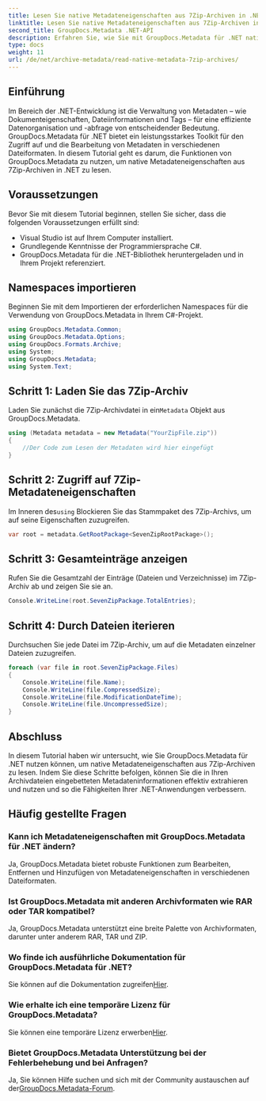 ```yaml
---
title: Lesen Sie native Metadateneigenschaften aus 7Zip-Archiven in .NET
linktitle: Lesen Sie native Metadateneigenschaften aus 7Zip-Archiven in .NET
second_title: GroupDocs.Metadata .NET-API
description: Erfahren Sie, wie Sie mit GroupDocs.Metadata für .NET native Metadateneigenschaften aus 7Zip-Archiven lesen. Verbessern Sie die Datenverwaltungsfunktionen Ihrer .NET-Anwendung.
type: docs
weight: 11
url: /de/net/archive-metadata/read-native-metadata-7zip-archives/
---
```

## Einführung
Im Bereich der .NET-Entwicklung ist die Verwaltung von Metadaten – wie Dokumenteigenschaften, Dateiinformationen und Tags – für eine effiziente Datenorganisation und -abfrage von entscheidender Bedeutung. GroupDocs.Metadata für .NET bietet ein leistungsstarkes Toolkit für den Zugriff auf und die Bearbeitung von Metadaten in verschiedenen Dateiformaten. In diesem Tutorial geht es darum, die Funktionen von GroupDocs.Metadata zu nutzen, um native Metadateneigenschaften aus 7Zip-Archiven in .NET zu lesen. 
## Voraussetzungen
Bevor Sie mit diesem Tutorial beginnen, stellen Sie sicher, dass die folgenden Voraussetzungen erfüllt sind:
- Visual Studio ist auf Ihrem Computer installiert.
- Grundlegende Kenntnisse der Programmiersprache C#.
- GroupDocs.Metadata für die .NET-Bibliothek heruntergeladen und in Ihrem Projekt referenziert.

## Namespaces importieren
Beginnen Sie mit dem Importieren der erforderlichen Namespaces für die Verwendung von GroupDocs.Metadata in Ihrem C#-Projekt.
```csharp
using GroupDocs.Metadata.Common;
using GroupDocs.Metadata.Options;
using GroupDocs.Formats.Archive;
using System;
using GroupDocs.Metadata;
using System.Text;
```
## Schritt 1: Laden Sie das 7Zip-Archiv
 Laden Sie zunächst die 7Zip-Archivdatei in ein`Metadata` Objekt aus GroupDocs.Metadata.
```csharp
using (Metadata metadata = new Metadata("YourZipFile.zip"))
{
    //Der Code zum Lesen der Metadaten wird hier eingefügt
}
```
## Schritt 2: Zugriff auf 7Zip-Metadateneigenschaften
 Im Inneren des`using` Blockieren Sie das Stammpaket des 7Zip-Archivs, um auf seine Eigenschaften zuzugreifen.
```csharp
var root = metadata.GetRootPackage<SevenZipRootPackage>();
```
## Schritt 3: Gesamteinträge anzeigen
Rufen Sie die Gesamtzahl der Einträge (Dateien und Verzeichnisse) im 7Zip-Archiv ab und zeigen Sie sie an.
```csharp
Console.WriteLine(root.SevenZipPackage.TotalEntries);
```
## Schritt 4: Durch Dateien iterieren
Durchsuchen Sie jede Datei im 7Zip-Archiv, um auf die Metadaten einzelner Dateien zuzugreifen.
```csharp
foreach (var file in root.SevenZipPackage.Files)
{
    Console.WriteLine(file.Name);
    Console.WriteLine(file.CompressedSize);
    Console.WriteLine(file.ModificationDateTime);
    Console.WriteLine(file.UncompressedSize);
}
```

## Abschluss
In diesem Tutorial haben wir untersucht, wie Sie GroupDocs.Metadata für .NET nutzen können, um native Metadateneigenschaften aus 7Zip-Archiven zu lesen. Indem Sie diese Schritte befolgen, können Sie die in Ihren Archivdateien eingebetteten Metadateninformationen effektiv extrahieren und nutzen und so die Fähigkeiten Ihrer .NET-Anwendungen verbessern.

## Häufig gestellte Fragen
### Kann ich Metadateneigenschaften mit GroupDocs.Metadata für .NET ändern?
Ja, GroupDocs.Metadata bietet robuste Funktionen zum Bearbeiten, Entfernen und Hinzufügen von Metadateneigenschaften in verschiedenen Dateiformaten.
### Ist GroupDocs.Metadata mit anderen Archivformaten wie RAR oder TAR kompatibel?
Ja, GroupDocs.Metadata unterstützt eine breite Palette von Archivformaten, darunter unter anderem RAR, TAR und ZIP.
### Wo finde ich ausführliche Dokumentation für GroupDocs.Metadata für .NET?
 Sie können auf die Dokumentation zugreifen[Hier](https://reference.groupdocs.com/metadata/net/).
### Wie erhalte ich eine temporäre Lizenz für GroupDocs.Metadata?
 Sie können eine temporäre Lizenz erwerben[Hier](https://purchase.groupdocs.com/temporary-license/).
### Bietet GroupDocs.Metadata Unterstützung bei der Fehlerbehebung und bei Anfragen?
 Ja, Sie können Hilfe suchen und sich mit der Community austauschen auf der[GroupDocs.Metadata-Forum](https://forum.groupdocs.com/c/metadata/14).